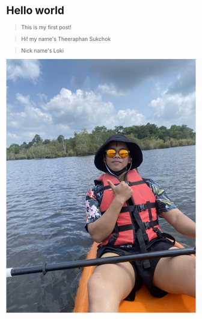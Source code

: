 # Hello world

> This is my first post!

> Hi! my name's Theeraphan Sukchok

> Nick name's Loki
> 
![Image description](images/S__20455443.jpg)
